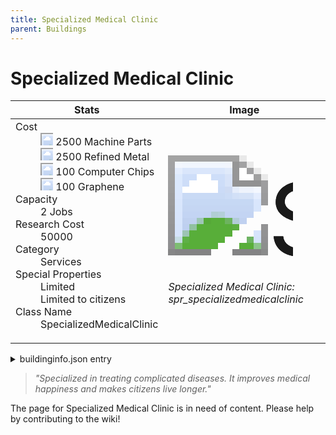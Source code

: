 ```yaml
---
title: Specialized Medical Clinic
parent: Buildings
---
```

# Specialized Medical Clinic

[//]: # (Pre-generated content)
<table><thead><tr><th>Stats</th><th>Image</th></tr></thead><tbody><tr><td><dl><dt>Cost</dt><dd><div class="resource-icon"><img style="object-position: -795px -761px;" src="https://tfe2-wiki.github.io/assets/sprites.png"></div> 2500 Machine Parts<br><div class="resource-icon"><img style="object-position: -795px -775px;" src="https://tfe2-wiki.github.io/assets/sprites.png"></div> 2500 Refined Metal<br><div class="resource-icon"><img style="object-position: -526px -523px;" src="https://tfe2-wiki.github.io/assets/sprites.png"></div> 100 Computer Chips<br><div class="resource-icon"><img style="object-position: -1009px -547px;" src="https://tfe2-wiki.github.io/assets/sprites.png"></div> 100 Graphene</dd><dt>Capacity</dt><dd>2 Jobs</dd><dt>Research Cost</dt><dd>50000</dd><dt>Category</dt><dd>Services</dd><dt>Special Properties</dt><dd>Limited<br>Limited to citizens</dd><dt>Class Name</dt><dd>SpecializedMedicalClinic</dd></dl></td><td><style>.building-image {width: 200px;height: 200px;overflow: hidden;position: relative;}.building-image img {image-rendering: pixelated;object-fit: none;transform: scale(10);transform-origin: left top;position: absolute;left: 0;top: 0;}.resource-image {width: 200px;height: 200px;overflow: hidden;position: relative;}.resource-image img {image-rendering: pixelated;object-fit: none;transform: scale(20);transform-origin: left top;position: absolute;left: 0;top: 0;}.building-icon {width: 20px;height: 20px;overflow: hidden;position: relative;display: inline-block;}.building-icon img {image-rendering: pixelated;object-fit: none;transform: scale(1);transform-origin: left top;position: absolute;left: 0;top: 0;}.resource-icon {width: 20px;height: 20px;overflow: hidden;position: relative;display: inline-block;}.resource-icon img {image-rendering: pixelated;object-fit: none;transform: scale(2);transform-origin: left top;position: absolute;left: 0;top: 0;}</style><div class="building-image"><img style="object-position: -1001px -633px;" src="https://tfe2-wiki.github.io/assets/sprites.png" alt="Specialized Medical Clinic Back"><img style="object-position: -979px -633px;" src="https://tfe2-wiki.github.io/assets/sprites.png" alt="Specialized Medical Clinic"></div><i>Specialized Medical Clinic: spr_specializedmedicalclinic</i></td></tr></tbody></table><details><summary>buildinginfo.json entry</summary>```json
	{
    "className": "SpecializedMedicalClinic",
    "food": 0,
    "wood": 0,
    "stone": 0,
    "machineParts": 2500,
    "refinedMetal": 2500,
    "computerChips": 100,
    "knowledge": 50000,
    "graphene": 100,
    "category": "Services",
    "unlockedByDefault": false,
    "specialInfo": [
        "limited",
        "limitedToCitizens:1000"
    ],
    "jobs": 2
}
	```</details><blockquote><i>"Specialized in treating complicated diseases. It improves medical happiness and makes citizens live longer."</i></blockquote>

The page for Specialized Medical Clinic is in need of content. Please help by contributing to the wiki!
